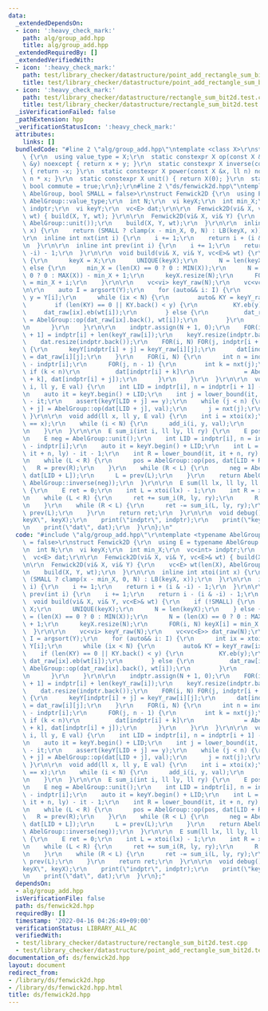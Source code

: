```yaml
---
data:
  _extendedDependsOn:
  - icon: ':heavy_check_mark:'
    path: alg/group_add.hpp
    title: alg/group_add.hpp
  _extendedRequiredBy: []
  _extendedVerifiedWith:
  - icon: ':heavy_check_mark:'
    path: test/library_checker/datastructure/point_add_rectangle_sum_bit2d.test.cpp
    title: test/library_checker/datastructure/point_add_rectangle_sum_bit2d.test.cpp
  - icon: ':heavy_check_mark:'
    path: test/library_checker/datastructure/rectangle_sum_bit2d.test.cpp
    title: test/library_checker/datastructure/rectangle_sum_bit2d.test.cpp
  _isVerificationFailed: false
  _pathExtension: hpp
  _verificationStatusIcon: ':heavy_check_mark:'
  attributes:
    links: []
  bundledCode: "#line 2 \"alg/group_add.hpp\"\ntemplate <class X>\r\nstruct Group_Add\
    \ {\r\n  using value_type = X;\r\n  static constexpr X op(const X &x, const X\
    \ &y) noexcept { return x + y; }\r\n  static constexpr X inverse(const X &x) noexcept\
    \ { return -x; }\r\n  static constexpr X power(const X &x, ll n) noexcept { return\
    \ n * x; }\r\n  static constexpr X unit() { return X(0); }\r\n  static constexpr\
    \ bool commute = true;\r\n};\r\n#line 2 \"ds/fenwick2d.hpp\"\ntemplate <typename\
    \ AbelGroup, bool SMALL = false>\r\nstruct Fenwick2D {\r\n  using E = typename\
    \ AbelGroup::value_type;\r\n  int N;\r\n  vi keyX;\r\n  int min_X;\r\n  vc<int>\
    \ indptr;\r\n  vi keyY;\r\n  vc<E> dat;\r\n\r\n  Fenwick2D(vi& X, vi& Y, vc<E>&\
    \ wt) { build(X, Y, wt); }\r\n\r\n  Fenwick2D(vi& X, vi& Y) {\r\n    vc<E> wt(len(X),\
    \ AbelGroup::unit());\r\n    build(X, Y, wt);\r\n  }\r\n\r\n  inline int xtoi(int\
    \ x) {\r\n    return (SMALL ? clamp(x - min_X, 0, N) : LB(keyX, x));\r\n  }\r\n\
    \r\n  inline int nxt(int i) {\r\n    i += 1;\r\n    return i + (i & -i) - 1;\r\
    \n  }\r\n\r\n  inline int prev(int i) {\r\n    i += 1;\r\n    return i - (i &\
    \ -i) - 1;\r\n  }\r\n\r\n  void build(vi& X, vi& Y, vc<E>& wt) {\r\n    if (!SMALL)\
    \ {\r\n      keyX = X;\r\n      UNIQUE(keyX);\r\n      N = len(keyX);\r\n    }\
    \ else {\r\n      min_X = (len(X) == 0 ? 0 : MIN(X));\r\n      N = (len(X) ==\
    \ 0 ? 0 : MAX(X)) - min_X + 1;\r\n      keyX.resize(N);\r\n      FOR(i, N) keyX[i]\
    \ = min_X + i;\r\n    }\r\n\r\n    vc<vi> keyY_raw(N);\r\n    vc<vc<E>> dat_raw(N);\r\
    \n\r\n    auto I = argsort(Y);\r\n    for (auto&& i: I) {\r\n      int ix = xtoi(X[i]),\
    \ y = Y[i];\r\n      while (ix < N) {\r\n        auto& KY = keyY_raw[ix];\r\n\
    \        if (len(KY) == 0 || KY.back() < y) {\r\n          KY.eb(y);\r\n     \
    \     dat_raw[ix].eb(wt[i]);\r\n        } else {\r\n          dat_raw[ix].back()\
    \ = AbelGroup::op(dat_raw[ix].back(), wt[i]);\r\n        }\r\n        ix = nxt(ix);\r\
    \n      }\r\n    }\r\n\r\n    indptr.assign(N + 1, 0);\r\n    FOR(i, N) indptr[i\
    \ + 1] = indptr[i] + len(keyY_raw[i]);\r\n    keyY.resize(indptr.back());\r\n\
    \    dat.resize(indptr.back());\r\n    FOR(i, N) FOR(j, indptr[i + 1] - indptr[i])\
    \ {\r\n      keyY[indptr[i] + j] = keyY_raw[i][j];\r\n      dat[indptr[i] + j]\
    \ = dat_raw[i][j];\r\n    }\r\n    FOR(i, N) {\r\n      int n = indptr[i + 1]\
    \ - indptr[i];\r\n      FOR(j, n - 1) {\r\n        int k = nxt(j);\r\n       \
    \ if (k < n)\r\n          dat[indptr[i] + k]\r\n              = AbelGroup::op(dat[indptr[i]\
    \ + k], dat[indptr[i] + j]);\r\n      }\r\n    }\r\n  }\r\n\r\n  void add_i(int\
    \ i, ll y, E val) {\r\n    int LID = indptr[i], n = indptr[i + 1] - indptr[i];\r\
    \n    auto it = keyY.begin() + LID;\r\n    int j = lower_bound(it, it + n, y)\
    \ - it;\r\n    assert(keyY[LID + j] == y);\r\n    while (j < n) {\r\n      dat[LID\
    \ + j] = AbelGroup::op(dat[LID + j], val);\r\n      j = nxt(j);\r\n    }\r\n \
    \ }\r\n\r\n  void add(ll x, ll y, E val) {\r\n    int i = xtoi(x);\r\n    assert(keyX[i]\
    \ == x);\r\n    while (i < N) {\r\n      add_i(i, y, val);\r\n      i = nxt(i);\r\
    \n    }\r\n  }\r\n\r\n  E sum_i(int i, ll ly, ll ry) {\r\n    E pos = AbelGroup::unit();\r\
    \n    E neg = AbelGroup::unit();\r\n    int LID = indptr[i], n = indptr[i + 1]\
    \ - indptr[i];\r\n    auto it = keyY.begin() + LID;\r\n    int L = lower_bound(it,\
    \ it + n, ly) - it - 1;\r\n    int R = lower_bound(it, it + n, ry) - it - 1;\r\
    \n    while (L < R) {\r\n      pos = AbelGroup::op(pos, dat[LID + R]);\r\n   \
    \   R = prev(R);\r\n    }\r\n    while (R < L) {\r\n      neg = AbelGroup::op(neg,\
    \ dat[LID + L]);\r\n      L = prev(L);\r\n    }\r\n    return AbelGroup::op(pos,\
    \ AbelGroup::inverse(neg));\r\n  }\r\n\r\n  E sum(ll lx, ll ly, ll rx, ll ry)\
    \ {\r\n    E ret = 0;\r\n    int L = xtoi(lx) - 1;\r\n    int R = xtoi(rx) - 1;\r\
    \n    while (L < R) {\r\n      ret += sum_i(R, ly, ry);\r\n      R = prev(R);\r\
    \n    }\r\n    while (R < L) {\r\n      ret -= sum_i(L, ly, ry);\r\n      L =\
    \ prev(L);\r\n    }\r\n    return ret;\r\n  }\r\n\r\n  void debug() {\r\n    print(\"\
    keyX\", keyX);\r\n    print(\"indptr\", indptr);\r\n    print(\"keyY\", keyY);\r\
    \n    print(\"dat\", dat);\r\n  }\r\n};\n"
  code: "#include \"alg/group_add.hpp\"\r\ntemplate <typename AbelGroup, bool SMALL\
    \ = false>\r\nstruct Fenwick2D {\r\n  using E = typename AbelGroup::value_type;\r\
    \n  int N;\r\n  vi keyX;\r\n  int min_X;\r\n  vc<int> indptr;\r\n  vi keyY;\r\n\
    \  vc<E> dat;\r\n\r\n  Fenwick2D(vi& X, vi& Y, vc<E>& wt) { build(X, Y, wt); }\r\
    \n\r\n  Fenwick2D(vi& X, vi& Y) {\r\n    vc<E> wt(len(X), AbelGroup::unit());\r\
    \n    build(X, Y, wt);\r\n  }\r\n\r\n  inline int xtoi(int x) {\r\n    return\
    \ (SMALL ? clamp(x - min_X, 0, N) : LB(keyX, x));\r\n  }\r\n\r\n  inline int nxt(int\
    \ i) {\r\n    i += 1;\r\n    return i + (i & -i) - 1;\r\n  }\r\n\r\n  inline int\
    \ prev(int i) {\r\n    i += 1;\r\n    return i - (i & -i) - 1;\r\n  }\r\n\r\n\
    \  void build(vi& X, vi& Y, vc<E>& wt) {\r\n    if (!SMALL) {\r\n      keyX =\
    \ X;\r\n      UNIQUE(keyX);\r\n      N = len(keyX);\r\n    } else {\r\n      min_X\
    \ = (len(X) == 0 ? 0 : MIN(X));\r\n      N = (len(X) == 0 ? 0 : MAX(X)) - min_X\
    \ + 1;\r\n      keyX.resize(N);\r\n      FOR(i, N) keyX[i] = min_X + i;\r\n  \
    \  }\r\n\r\n    vc<vi> keyY_raw(N);\r\n    vc<vc<E>> dat_raw(N);\r\n\r\n    auto\
    \ I = argsort(Y);\r\n    for (auto&& i: I) {\r\n      int ix = xtoi(X[i]), y =\
    \ Y[i];\r\n      while (ix < N) {\r\n        auto& KY = keyY_raw[ix];\r\n    \
    \    if (len(KY) == 0 || KY.back() < y) {\r\n          KY.eb(y);\r\n         \
    \ dat_raw[ix].eb(wt[i]);\r\n        } else {\r\n          dat_raw[ix].back() =\
    \ AbelGroup::op(dat_raw[ix].back(), wt[i]);\r\n        }\r\n        ix = nxt(ix);\r\
    \n      }\r\n    }\r\n\r\n    indptr.assign(N + 1, 0);\r\n    FOR(i, N) indptr[i\
    \ + 1] = indptr[i] + len(keyY_raw[i]);\r\n    keyY.resize(indptr.back());\r\n\
    \    dat.resize(indptr.back());\r\n    FOR(i, N) FOR(j, indptr[i + 1] - indptr[i])\
    \ {\r\n      keyY[indptr[i] + j] = keyY_raw[i][j];\r\n      dat[indptr[i] + j]\
    \ = dat_raw[i][j];\r\n    }\r\n    FOR(i, N) {\r\n      int n = indptr[i + 1]\
    \ - indptr[i];\r\n      FOR(j, n - 1) {\r\n        int k = nxt(j);\r\n       \
    \ if (k < n)\r\n          dat[indptr[i] + k]\r\n              = AbelGroup::op(dat[indptr[i]\
    \ + k], dat[indptr[i] + j]);\r\n      }\r\n    }\r\n  }\r\n\r\n  void add_i(int\
    \ i, ll y, E val) {\r\n    int LID = indptr[i], n = indptr[i + 1] - indptr[i];\r\
    \n    auto it = keyY.begin() + LID;\r\n    int j = lower_bound(it, it + n, y)\
    \ - it;\r\n    assert(keyY[LID + j] == y);\r\n    while (j < n) {\r\n      dat[LID\
    \ + j] = AbelGroup::op(dat[LID + j], val);\r\n      j = nxt(j);\r\n    }\r\n \
    \ }\r\n\r\n  void add(ll x, ll y, E val) {\r\n    int i = xtoi(x);\r\n    assert(keyX[i]\
    \ == x);\r\n    while (i < N) {\r\n      add_i(i, y, val);\r\n      i = nxt(i);\r\
    \n    }\r\n  }\r\n\r\n  E sum_i(int i, ll ly, ll ry) {\r\n    E pos = AbelGroup::unit();\r\
    \n    E neg = AbelGroup::unit();\r\n    int LID = indptr[i], n = indptr[i + 1]\
    \ - indptr[i];\r\n    auto it = keyY.begin() + LID;\r\n    int L = lower_bound(it,\
    \ it + n, ly) - it - 1;\r\n    int R = lower_bound(it, it + n, ry) - it - 1;\r\
    \n    while (L < R) {\r\n      pos = AbelGroup::op(pos, dat[LID + R]);\r\n   \
    \   R = prev(R);\r\n    }\r\n    while (R < L) {\r\n      neg = AbelGroup::op(neg,\
    \ dat[LID + L]);\r\n      L = prev(L);\r\n    }\r\n    return AbelGroup::op(pos,\
    \ AbelGroup::inverse(neg));\r\n  }\r\n\r\n  E sum(ll lx, ll ly, ll rx, ll ry)\
    \ {\r\n    E ret = 0;\r\n    int L = xtoi(lx) - 1;\r\n    int R = xtoi(rx) - 1;\r\
    \n    while (L < R) {\r\n      ret += sum_i(R, ly, ry);\r\n      R = prev(R);\r\
    \n    }\r\n    while (R < L) {\r\n      ret -= sum_i(L, ly, ry);\r\n      L =\
    \ prev(L);\r\n    }\r\n    return ret;\r\n  }\r\n\r\n  void debug() {\r\n    print(\"\
    keyX\", keyX);\r\n    print(\"indptr\", indptr);\r\n    print(\"keyY\", keyY);\r\
    \n    print(\"dat\", dat);\r\n  }\r\n};"
  dependsOn:
  - alg/group_add.hpp
  isVerificationFile: false
  path: ds/fenwick2d.hpp
  requiredBy: []
  timestamp: '2022-04-16 04:26:49+09:00'
  verificationStatus: LIBRARY_ALL_AC
  verifiedWith:
  - test/library_checker/datastructure/rectangle_sum_bit2d.test.cpp
  - test/library_checker/datastructure/point_add_rectangle_sum_bit2d.test.cpp
documentation_of: ds/fenwick2d.hpp
layout: document
redirect_from:
- /library/ds/fenwick2d.hpp
- /library/ds/fenwick2d.hpp.html
title: ds/fenwick2d.hpp
---
```

